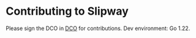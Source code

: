# Contributing to Slipway

Please sign the DCO in [DCO](DCO) for contributions. Dev environment: Go 1.22.
